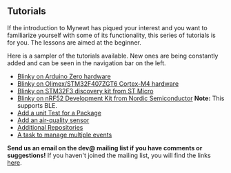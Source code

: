 ## Tutorials

If the introduction to Mynewt has piqued your interest and you want to familiarize yourself with some of its functionality, this series of tutorials is for you. The lessons are aimed at the beginner. 

Here is a sampler of the tutorials available. New ones are being constantly added and can be seen in the navigation bar on the left.

* [Blinky on Arduino Zero hardware](arduino_zero.md)
* [Blinky on Olimex/STM32F407ZGT6 Cortex-M4 hardware](olimex.md)
* [Blinky on STM32F3 discovery kit from ST Micro](STM32F303.md)
* [Blinky on nRF52 Development Kit from Nordic Semiconductor](nRF52.md) **Note:** This supports BLE.
* [Add a unit Test for a Package](unit_test.md)
* [Add an air-quality sensor](air_quality_sensor.md) 
* [Additional Repositories](add_repos.md)
* [A task to manage multiple events](event_queue.md)

**Send us an email on the dev@ mailing list if you have comments or suggestions!** If you haven't joined the mailing list, you will find the links [here](../../community.md).

<br>

